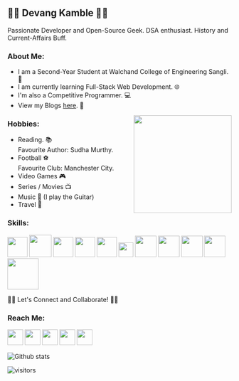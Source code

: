 ## 👨‍💻 Devang Kamble 👨‍💻
Passionate Developer and Open-Source Geek. DSA enthusiast. History and Current-Affairs Buff.

### About Me:
+ I am a Second-Year Student at Walchand College of Engineering Sangli. 🏫
+ I am currently learning Full-Stack Web Development. 🌐
+ I'm also a Competitive Programmer. 💻
+ View my Blogs <a href="https://rising-entropy.github.io/">here</a>. 📖

<img align="right" src="https://media.giphy.com/media/o0vwzuFwCGAFO/giphy.gif" width="220">

### Hobbies:
  + Reading. 📚<br>
  Favourite Author: Sudha Murthy. 
  + Football ⚽<br>
  Favourite Club: Manchester City.
  + Video Games 🎮
  + Series / Movies 📺
  + Music 🎵 (I play the Guitar)
  + Travel 🧭
  
### Skills:  
<img src="https://image.flaticon.com/icons/svg/1822/1822899.svg" width="45"> <img src="https://cdn.iconscout.com/icon/free/png-512/c-programming-569564.png" width="50">  <img src="https://user-images.githubusercontent.com/42747200/46140125-da084900-c26d-11e8-8ea7-c45ae6306309.png" width="45">  <img src="https://image.flaticon.com/icons/svg/919/919827.svg" width="45">  <img src="https://image.flaticon.com/icons/svg/888/888847.svg" width="45">   <img src="https://upload.wikimedia.org/wikipedia/commons/thumb/d/d4/Javascript-shield.svg/1200px-Javascript-shield.svg.png" width="33">   <img src="https://cdn.iconscout.com/icon/free/png-512/jquery-10-1175155.png" width="48">   <img src="https://cdn.iconscout.com/icon/free/png-512/bootstrap-226077.png" width="48">  <img src="https://images.tutorialedge.net/images/node.png" width="48">  <img src="https://d2eip9sf3oo6c2.cloudfront.net/tags/images/000/000/359/full/expressjslogo.png" width="48"><img src="https://cdn.worldvectorlogo.com/logos/mysql-7.svg" width="70">
  
🤝🏻 Let's Connect and Collaborate! 🤝🏻

### Reach Me:
<a href="https://www.linkedin.com/in/devang-kamble/"><img src="https://image.flaticon.com/icons/svg/174/174857.svg" width="35"></a>   <a href="https://www.instagram.com/devangkamble/"><img src="https://image.flaticon.com/icons/svg/174/174855.svg" width="35"></a>    <a href="https://twitter.com/devang_kamble"><img src="https://image.flaticon.com/icons/svg/174/174876.svg" width="35"></a>    <a href="https://www.youtube.com/channel/UCtukYk9RAI8Tv0uLYe6CU2Q?view_as=subscriber"><img src="https://image.flaticon.com/icons/svg/174/174883.svg" width="35"></a>  <a href="https://www.quora.com/profile/Devang-Kamble"><img src="https://image.flaticon.com/icons/svg/174/174865.svg" width="35"></a>



![Github stats](https://github-readme-stats.vercel.app/api?username=rising-entropy&show_icons=true&hide_border=true)

![visitors](https://visitor-badge.laobi.icu/badge?page_id=https://github.com/rising-entropy/)

